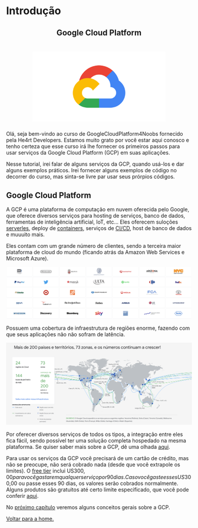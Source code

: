 # Introdução

<p align="center">
  <h2 align="center">Google Cloud Platform</h2>
  <h1 align="center"><img src="../.github/gcp.png" alt="Imagem da linguagem" width="360"></h1>
</p>

Olá, seja bem-vindo ao curso de GoogleCloudPlatform4Noobs fornecido pela He4rt Developers. Estamos muito grato por você estar aqui conosco e tenho certeza que esse curso irá lhe fornecer os primeiros passos para usar serviços da Google Cloud Platform (GCP) em suas aplicações.

Nesse tutorial, irei falar de alguns serviços da GCP, quando usá-los e dar alguns exemplos práticos. Irei fornecer alguns exemplos de código no decorrer do curso, mas sinta-se livre par usar seus prórpios códigos.

## Google Cloud Platform

A GCP é uma plataforma de computação em nuvem oferecida pelo Google, que oferece diversos serviços para hosting de serviços, banco de dados, ferramentas de inteligência artificial, IoT, etc... Eles oferecem suloções [serverles](https://serverless-stack.com/chapters/pt/what-is-serverless.html), deploy de [containers](https://blog.geekhunter.com.br/docker-na-pratica-como-construir-uma-aplicacao/), serviços de [CI/CD](https://www.redhat.com/pt-br/topics/devops/what-is-ci-cd), host de banco de dados e muuuito mais.

Eles contam com um grande número de clientes, sendo a terceira maior plataforma de cloud do mundo (ficando atrás da Amazon Web Services e Microsoft Azure).

![clientes](images/clientes.png)

Possuem uma cobertura de infraestrutura de regiões enorme, fazendo com que seus aplicações não não sofram de latência.

![mapa](images/mapa.png)

Por oferecer diversos serviços de todos os tipos, a integração entre eles fica fácil, sendo possível ter uma solução completa hospedado na mesma plataforma. Se quiser saber mais sobre a GCP, dê uma olhada [aqui](https://cloud.google.com/why-google-cloud).

Para usar os serviços da GCP você precisará de um cartão de crédito, mas não se preocupe, não será cobrado nada (desde que você extrapole os limites). O [free tier](https://cloud.google.com/free) inclui US$300,00 para você gastar em qualquer serviço por 90 dias. Caso você gaste esses US$300,00 ou passe esses 90 dias, os valores serão cobrados normalmente. Alguns produtos são gratuitos até certo limite especificado, que você pode conferir [aqui](https://cloud.google.com/free).

No [próximo capítulo](./1.2-Conceitos.md) veremos alguns conceitos gerais sobre a GCP.

[Voltar para a home.](../README.md)